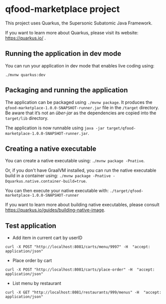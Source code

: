 # qfood-marketplace project

This project uses Quarkus, the Supersonic Subatomic Java Framework.

If you want to learn more about Quarkus, please visit its website: https://quarkus.io/ .

## Running the application in dev mode

You can run your application in dev mode that enables live coding using:
```
./mvnw quarkus:dev
```

## Packaging and running the application

The application can be packaged using `./mvnw package`.
It produces the `qfood-marketplace-1.0.0-SNAPSHOT-runner.jar` file in the `/target` directory.
Be aware that it’s not an _über-jar_ as the dependencies are copied into the `target/lib` directory.

The application is now runnable using `java -jar target/qfood-marketplace-1.0.0-SNAPSHOT-runner.jar`.

## Creating a native executable

You can create a native executable using: `./mvnw package -Pnative`.

Or, if you don't have GraalVM installed, you can run the native executable build in a container using: `./mvnw package -Pnative -Dquarkus.native.container-build=true`.

You can then execute your native executable with: `./target/qfood-marketplace-1.0.0-SNAPSHOT-runner`

If you want to learn more about building native executables, please consult https://quarkus.io/guides/building-native-image.


## Test application

- Add item in current cart by userID
```
curl -X POST "http://localhost:8081/carts/menu/9997" -H  "accept: application/json"
```

- Place order by cart
```
curl -X POST "http://localhost:8081/carts/place-order" -H  "accept: application/json"
```

- List menu by restaurant
```
curl -X GET "http://localhost:8081/restaurants/999/menus" -H  "accept: application/json"
```
